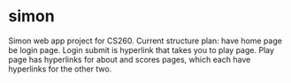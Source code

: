 # simon
Simon web app project for CS260.
Current structure plan: have home page be login page. Login submit is hyperlink that takes you to play page. Play page has hyperlinks for about and scores pages, which each have hyperlinks for the other two. 
